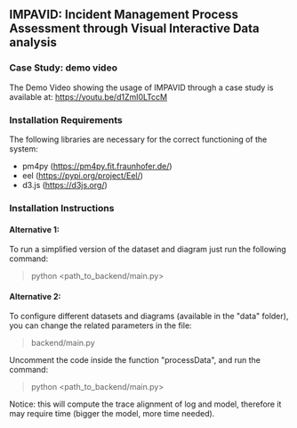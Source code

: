 ## IMPAVID: Incident Management Process Assessment through Visual Interactive Data analysis

### Case Study: demo video
The Demo Video showing the usage of IMPAVID through a case study is available at: https://youtu.be/d1ZmI0LTccM

### Installation Requirements
The following libraries are necessary for the correct functioning of the system:
- pm4py (https://pm4py.fit.fraunhofer.de/)
- eel (https://pypi.org/project/Eel/)
- d3.js (https://d3js.org/)

### Installation Instructions

#### Alternative 1:
To run a simplified version of the dataset and diagram just run the following command:
> python <path_to_backend/main.py>

#### Alternative 2:
To configure different datasets and diagrams (available in the "data" folder), you can change the related parameters in the file:
> backend/main.py

Uncomment the code inside the function "processData", and run the command:
> python <path_to_backend/main.py>

Notice: this will compute the trace alignment of log and model, therefore it may require time (bigger the model, more time needed).